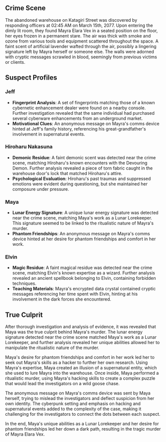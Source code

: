 ## Crime Scene
The abandoned warehouse on Katagiri Street was discovered by responding officers at 02:45 AM on March 15th, 2077. Upon entering the dimly lit room, they found Mayra Elara Vex in a seated position on the floor, her eyes frozen in a permanent stare. The air was thick with smoke and ozone from various tools and equipment scattered throughout the space. A faint scent of artificial lavender wafted through the air, possibly a lingering signature left by Mayra herself or someone else. The walls were adorned with cryptic messages scrawled in blood, seemingly from previous victims or clients.

## Suspect Profiles

### Jeff
- **Fingerprint Analysis**: A set of fingerprints matching those of a known cybernetic enhancement dealer were found on a nearby console. Further investigation revealed that the same individual had purchased several cyberware enhancements from an underground market.
- **Motivational Clues**: An anonymous message on Mayra's comms device hinted at Jeff's family history, referencing his great-grandfather's involvement in supernatural events.

### Hiroharu Nakasuna
- **Demonic Residue**: A faint demonic scent was detected near the crime scene, matching Hiroharu's known encounters with the Devouring Demon. Further analysis revealed a piece of torn fabric caught in the warehouse door's lock that matched Hiroharu's attire.
- **Psychological Evaluation**: Hiroharu's past traumas and suppressed emotions were evident during questioning, but she maintained her composure under pressure.

### Maya
- **Lunar Energy Signature**: A unique lunar energy signature was detected near the crime scene, matching Maya's work as a Lunar Lorekeeper. This signature seemed to be linked to the ritualistic nature of Mayra's murder.
- **Phantom Friendships**: An anonymous message on Mayra's comms device hinted at her desire for phantom friendships and comfort in her work.

### Elvin
- **Magic Residue**: A faint magical residue was detected near the crime scene, matching Elvin's known expertise as a wizard. Further analysis revealed an ancient spellbook belonging to Elvin, containing forbidden techniques.
- **Teaching Materials**: Mayra's encrypted data crystal contained cryptic messages referencing her time spent with Elvin, hinting at his involvement in the dark forces she encountered.

## True Culprit
After thorough investigation and analysis of evidence, it was revealed that Maya was the true culprit behind Mayra's murder. The lunar energy signature detected near the crime scene matched Maya's work as a Lunar Lorekeeper, and further analysis revealed her unique abilities allowed her to manipulate the ritualistic nature of the murder.

Maya's desire for phantom friendships and comfort in her work led her to seek out Mayra's skills as a hacker to further her own research. Using Mayra's expertise, Maya created an illusion of a supernatural entity, which she used to lure Mayra into the warehouse. Once inside, Maya performed a ritualistic murder, using Mayra's hacking skills to create a complex puzzle that would lead the investigators on a wild goose chase.

The anonymous message on Mayra's comms device was sent by Maya herself, trying to mislead the investigators and deflect suspicion from her own identity. The cyberpunk setting and emphasis on hacking and supernatural events added to the complexity of the case, making it challenging for the investigators to connect the dots between each suspect.

In the end, Maya's unique abilities as a Lunar Lorekeeper and her desire for phantom friendships led her down a dark path, resulting in the tragic murder of Mayra Elara Vex.